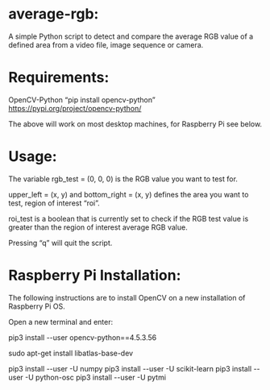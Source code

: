 # average-rgb:
A simple Python script to detect and compare the average RGB value of a defined area from a video file, image sequence or camera.

# Requirements:
OpenCV-Python “pip install opencv-python” 			https://pypi.org/project/opencv-python/

The above will work on most desktop machines, for Raspberry Pi see below.


# Usage:
The variable rgb_test = (0, 0, 0) is the RGB value you want to test for. 

upper_left = (x, y) and bottom_right = (x, y) defines the area you want to test, region of interest “roi”.

roi_test is a boolean that is currently set to check if the RGB test value is greater than the region of interest average RGB value. 

Pressing “q” will quit the script. 


# Raspberry Pi Installation:
The following instructions are to install OpenCV on a new installation of Raspberry Pi OS.

Open a new terminal and enter:

pip3 install --user opencv-python==4.5.3.56

sudo apt-get install libatlas-base-dev

pip3 install --user -U numpy
pip3 install --user -U scikit-learn
pip3 install --user -U python-osc
pip3 install --user -U pytmi
